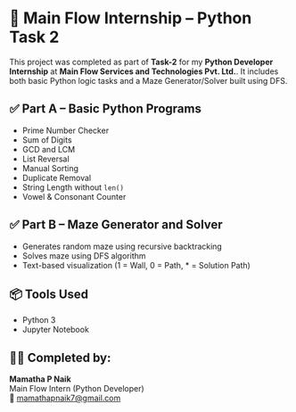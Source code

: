 # 🧠 Main Flow Internship – Python Task 2

This project was completed as part of **Task-2** for my **Python Developer Internship** at **Main Flow Services and Technologies Pvt. Ltd.**. It includes both basic Python logic tasks and a Maze Generator/Solver built using DFS.

## ✅ Part A – Basic Python Programs
- Prime Number Checker
- Sum of Digits
- GCD and LCM
- List Reversal
- Manual Sorting
- Duplicate Removal
- String Length without `len()`
- Vowel & Consonant Counter

## ✅ Part B – Maze Generator and Solver
- Generates random maze using recursive backtracking
- Solves maze using DFS algorithm
- Text-based visualization (1 = Wall, 0 = Path, * = Solution Path)

## 📦 Tools Used
- Python 3
- Jupyter Notebook

## 👩‍💻 Completed by:
**Mamatha P Naik**  
Main Flow Intern (Python Developer)  
📧 mamathapnaik7@gmail.com  
